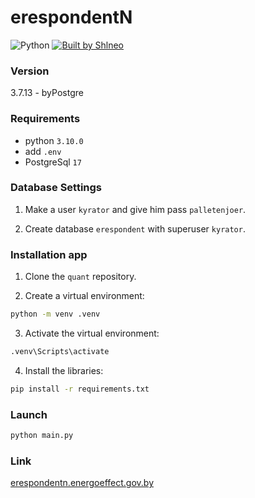 # erespondentN

<!-- ![PyPI - Downloads](https://img.shields.io/pypi/dd/markitdown) -->
![Python](https://img.shields.io/badge/python-3.10-blue)
[![Built by Shlneo](https://img.shields.io/badge/Built%20by-Shlneo%20-blue)](https://github.com/shlneo)

### Version
 
3.7.13 - byPostgre

### Requirements

- python `3.10.0`
- add `.env`
- PostgreSql `17`

### Database Settings

1. Make a user `kyrator` and give him pass `palletenjoer`.

2. Create database `erespondent` with superuser `kyrator`.


### Installation app

1. Clone the `quant` repository.

2. Create a virtual environment:
```bash 
python -m venv .venv
```

3. Activate the virtual environment:
```bash 
.venv\Scripts\activate
```

4. Install the libraries:
```bash 
pip install -r requirements.txt
```

### Launch

```bash 
python main.py
```

### Link

[erespondentn.energoeffect.gov.by](https://erespondentn.energoeffect.gov.by/)